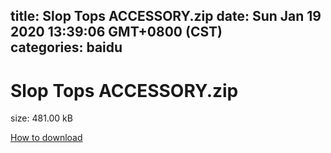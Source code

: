 
title: Slop Tops ACCESSORY.zip
date: Sun Jan 19 2020 13:39:06 GMT+0800 (CST)    
categories: baidu
---

# Slop Tops ACCESSORY.zip
size: 481.00 kB
 
 

[How to download](https://bpcam.bemobtrk.com/go/2ceec3aa-1ca2-46d6-b9ff-aaa5c184517c?jno=763)